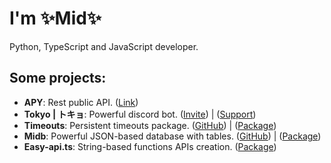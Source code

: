 # I'm ✨Mid✨

Python, TypeScript and JavaScript developer.

## Some projects:
- **APY**: Rest public API. ([Link](https://api.munlai.fun))
- **Tokyo | トキョ**: Powerful discord bot. ([Invite]([https://tokyo.miduwu.ga/invite](https://top.gg/bot/778085817510789120/invite))) | ([Support](https://tokyo.miduwu.ml/discord))
- **Timeouts**: Persistent timeouts package. ([GitHub](https://github.com/Miduwu/midou.ts)) | ([Package](https://npmjs.com/package/midou.ts))
- **Midb**: Powerful JSON-based database with tables. ([GitHub](https://github.com/Miduwu/midb)) | ([Package](https://npmjs.com/package/midb))
- **Easy-api.ts**: String-based functions APIs creation. ([Package](https://npmjs.com/package/easy-api.ts))
